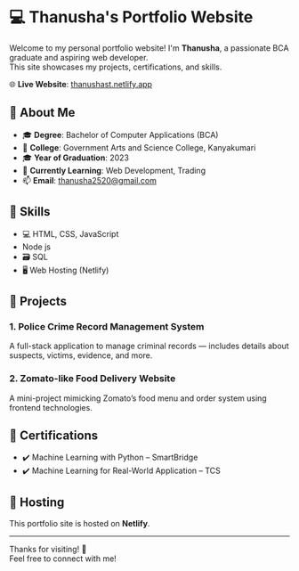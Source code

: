 # 💻 Thanusha's Portfolio Website

Welcome to my personal portfolio website! I'm **Thanusha**, a passionate BCA graduate and aspiring web developer.  
This site showcases my projects, certifications, and skills.

🌐 **Live Website**: [thanushast.netlify.app](https://thanushast.netlify.app)

## 🌟 About Me

- 🎓 **Degree**: Bachelor of Computer Applications (BCA)  
- 🏫 **College**: Government Arts and Science College, Kanyakumari  
- 🎓 **Year of Graduation**: 2023  
- 🌱 **Currently Learning**: Web Development, Trading  
- 📫 **Email**: thanusha2520@gmail.com

## 🧠 Skills

- 💻 HTML, CSS, JavaScript
- Node js
- 🗃️ SQL 
- 🖥️ Web Hosting (Netlify)

## 💼 Projects

### 1. Police Crime Record Management System
A full-stack application to manage criminal records — includes details about suspects, victims, evidence, and more.

### 2. Zomato-like Food Delivery Website
A mini-project mimicking Zomato’s food menu and order system using frontend technologies.

## 📜 Certifications

- ✔️ Machine Learning with Python – SmartBridge
- ✔️ Machine Learning for Real-World Application – TCS

## 🚀 Hosting

This portfolio site is hosted on **Netlify**.

---

Thanks for visiting! 🌸  
Feel free to connect with me!

